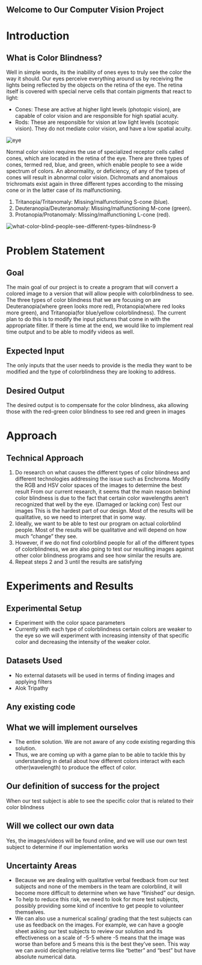 ## Welcome to Our Computer Vision Project

# Introduction
## What is Color Blindness?
Well in simple words, its the inability of ones eyes to truly see the color the way it should.
Our eyes perceive everything around us by receiving the lights being reflected by the objects on the retina of the eye. The retina itself is covered with special nerve cells that contain pigments that react to light: 
- Cones: These are active at higher light levels (photopic vision), are capable of color vision and are responsible for high spatial acuity.
- Rods: These are responsible for vision at low light levels (scotopic vision). They do not mediate color vision, and have a low spatial acuity.

![eye](https://user-images.githubusercontent.com/36117814/94383554-6f18d380-010e-11eb-8477-bf2d344dfd48.gif?align=center)

Normal color vision requires the use of specialized receptor cells called cones, which are located in the retina of the eye. 
There are three types of cones, termed red, blue, and green, which enable people to see a wide spectrum of colors. An abnormality, or deficiency, of any of the types of cones will result in abnormal color vision.
Dichromats and anomalous trichromats exist again in three different types according to the missing cone or in the latter case of its malfunctioning.

1. Tritanopia/Tritanomaly: Missing/malfunctioning S-cone (blue).
2. Deuteranopia/Deuteranomaly: Missing/malfunctioning M-cone (green).
3. Protanopia/Protanomaly: Missing/malfunctioning L-cone (red).

![what-color-blind-people-see-different-types-blindness-9](https://user-images.githubusercontent.com/36117814/94381889-c9af3100-0108-11eb-8c31-ec10b10ca6d4.jpg?align=center)

# Problem Statement
## Goal
The main goal of our project is to create a program that will convert a colored image to a version that will allow people with colorblindness to see. The three types of color blindness that we are focusing on are Deuteranopia(where green looks more red), Protanopia(where red looks more green), and Tritanopia(for blue/yellow colorblindness). The current plan to do this is to modify the input pictures that come in with the appropriate filter. If there is time at the end, we would like to implement real time output and to be able to modify videos as well. 

## Expected Input
The only inputs that the user needs to provide is the media they want to be modified and the type of colorblindness they are looking to address. 

## Desired Output
The desired output is to compensate for the color blindness, aka allowing those with the red-green color blindness to see red and green in images

# Approach
## Technical Approach
1. Do research on what causes the different types of color blindness and different technologies addressing the issue such as Enchroma.
Modify the RGB and HSV color spaces of the images to determine the best result
From our current research, it seems that the main reason behind color blindness is due to the fact that certain color wavelengths aren’t recognized that well by the eye. (Damaged or lacking con) 
Test our images 
This is the hardest part of our design. Most of the results will be qualitative, so we need to interpret that in some way. 
2. Ideally, we want to be able to test our program on actual colorblind people. Most of the results will be qualitative and will depend on how much “change” they see. 
3. However, if we do not find colorblind people for all of the different types of colorblindness, we are also going to test our resulting images against other color blindness programs and see how similar the results are. 
4. Repeat steps 2 and 3 until the results are satisfying

# Experiments and Results
## Experimental Setup
- Experiment with the color space parameters
- Currently with each type of colorblindness certain colors are weaker to the eye so we will experiment with increasing intensity of that specific color and decreasing the intensity of the weaker color. 

## Datasets Used
- No external datasets will be used in terms of finding images and applying filters
- Alok Tripathy

## Any existing code

## What we will implement ourselves
- The entire solution. We are not aware of any code existing regarding this solution. 
- Thus, we are coming up with a game plan to be able to tackle this by understanding in detail about how different colors interact with each other(wavelength) to produce the effect of color.

## Our definition of success for the project
When our test subject is able to see the specific color that is related to their color blindness

## Will we collect our own data
Yes, the images/videos will be found online, and we will use our own test subject to determine if our implementation works

## Uncertainty Areas
- Because we are dealing with qualitative verbal feedback from our test subjects and none of the members in the team are colorblind, it will become more difficult to determine when we have “finished” our design. 
- To help to reduce this risk, we need to look for more test subjects, possibly providing some kind of incentive to get people to volunteer themselves.
- We can also use a numerical scaling/ grading that the test subjects can use as feedback on the images. For example, we can have a google sheet asking our test subjects to review our solution and its effectiveness on a scale of -5-5 where -5 means that the image was worse than before and 5 means this is the best they’ve seen. This way we can avoid deciphering relative terms like “better” and “best” but have absolute numerical data. 
